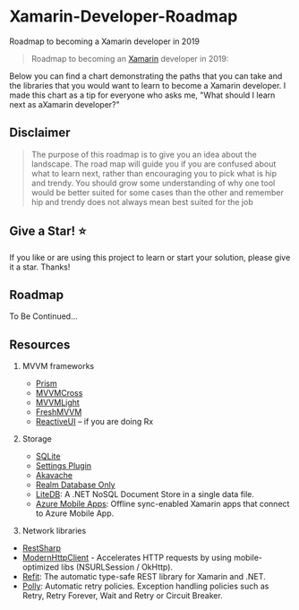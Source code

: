 # Xamarin-Developer-Roadmap
Roadmap to becoming a Xamarin developer in 2019

> Roadmap to becoming an [Xamarin](https://docs.microsoft.com/en-us/xamarin/) developer in 2019:

Below you can find a chart demonstrating the paths that you can take and the libraries that you would want to learn to become a Xamarin developer. I made this chart as a tip for everyone who asks me, "What should I learn next as aXamarin developer?"

## Disclaimer

> The purpose of this roadmap is to give you an idea about the landscape. The road map will guide you if you are confused about what to learn next, rather than encouraging you to pick what is hip and trendy. You should grow some understanding of why one tool would be better suited for some cases than the other and remember hip and trendy does not always mean best suited for the job

## Give a Star! :star:

If you like or are using this project to learn or start your solution, please give it a star. Thanks!

## Roadmap

To Be Continued...

## Resources

1. MVVM frameworks

   - [Prism](https://github.com/PrismLibrary/Prism)
   - [MVVMCross](https://www.mvvmcross.com/)
   - [MVVMLight](http://www.mvvmlight.net/)
   - [FreshMVVM](https://github.com/rid00z/FreshMvvm)
   - [ReactiveUI](https://reactiveui.net/) – if you are doing Rx
   
2. Storage

   - [SQLite](https://github.com/praeclarum/sqlite-net)
   - [Settings Plugin](https://github.com/jamesmontemagno/SettingsPlugin)
   - [Akavache](https://github.com/akavache/akavache)
   - [Realm Database Only](https://github.com/realm/realm-dotnet)
   - [LiteDB](https://github.com/mbdavid/LiteDB): A .NET NoSQL Document Store in a single data file.
   - [Azure Mobile Apps](https://github.com/Azure/azure-mobile-apps-net-client): Offline sync-enabled Xamarin apps that connect to Azure Mobile App.
    
 3. Network libraries
 
   - [RestSharp](http://restsharp.org/)
   - [ModernHttpClient](https://github.com/paulcbetts/ModernHttpClient) - Accelerates HTTP requests by using mobile-optimized libs (NSURLSession / OkHttp). 
   - [Refit](https://github.com/reactiveui/refit): The automatic type-safe REST library for Xamarin and .NET. 
   - [Polly](https://github.com/App-vNext/Polly): Automatic retry policies. Exception handling policies such as Retry, Retry Forever, Wait and Retry or Circuit Breaker. 

    
    
    
    
    


